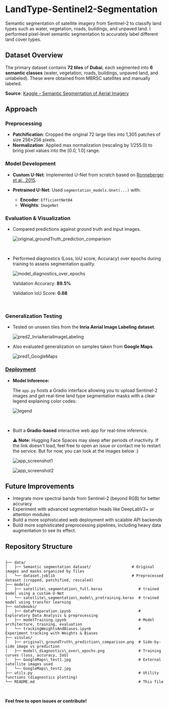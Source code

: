 # LandType-Sentinel2-Segmentation

Semantic segmentation of satellite imagery from Sentinel-2 to classify land types such as water, vegetation, roads, buildings, and unpaved land. I performed pixel-level semantic segmentation to accurately label different land cover types.

## Dataset Overview

The primary dataset contains **72 tiles** of **Dubai**, each segmented into **6 semantic classes** (water, vegetation, roads, buildings, unpaved land, and unlabeled). These were obtained from MBRSC satellites and manually labeled.

**Source**: [Kaggle – Semantic Segmentation of Aerial Imagery](https://www.kaggle.com/datasets/humansintheloop/semantic-segmentation-of-aerial-imagery)

## Approach

### Preprocessing

* **Patchification**: Cropped the original 72 large tiles into 1,305 patches of size 256×256 pixels.
* **Normalization**: Applied max normalization (rescaling by 1/255.0) to bring pixel values into the \[0.0, 1.0] range.

### Model Development

* **Custom U-Net**: Implemented U-Net from scratch based on [Ronneberger et al., 2015](https://arxiv.org/abs/1505.04597).
* **Pretrained U-Net**: Used `segmentation_models.Unet(...)` with:

  * **Encoder**: `EfficientNetB4`
  * **Weights**: `ImageNet`

### Evaluation & Visualization

* Compared predictions against ground truth and input images.

    ![original_groundTruth_prediction_comparison](https://github.com/MohamedMostafa259/LandTypeClassification-Sentinel2/blob/main/visulas/original_groundTruth_prediction_comparison.png?raw=true)

<br>

* Performed diagnostics (Loss, IoU score, Accuracy) over epochs during training to assess segmentation quality.

    ![model_diagnostics_over_epochs](https://github.com/MohamedMostafa259/LandTypeClassification-Sentinel2/blob/main/visulas/model_diagnostics_over_epochs.png?raw=true)

    Validation Accuracy: **89.5%**

    Validation IoU Score: **0.68**

<br>

### Generalization Testing

* Tested on unseen tiles from the **Inria Aerial Image Labeling dataset**.

    ![pred2_InriaAerialImageLabeling](https://github.com/MohamedMostafa259/LandTypeClassification-Sentinel2/blob/main/visulas/test/pred2_InriaAerialImageLabeling.png?raw=true)


* Also evaluated generalization on samples taken from **Google Maps**.

    ![pred1_GoogleMaps](https://github.com/MohamedMostafa259/LandTypeClassification-Sentinel2/blob/main/visulas/test/pred1_GoogleMaps.png?raw=true)


### [Deployment](https://huggingface.co/spaces/mohamedmostafa259/Satellite-Segmentation-Prediction)

- **Model Inference:**

    The `app.py` hosts a Gradio interface allowing you to upload Sentinel-2 images and get real-time land type segmentation masks with a clear legend explaining color codes:

    ![legend](https://github.com/MohamedMostafa259/LandTypeClassification-Sentinel2/blob/main/visulas/legend.png?raw=true)

<br>

- Built a **Gradio-based** interactive web app for real-time inference.

    ⚠️ **Note:** Hugging Face Spaces may sleep after periods of inactivity. If the link doesn't load, feel free to open an issue or contact me to restart the service. But for now, you can look at the images below :)

    ![app_screenshot1](https://github.com/MohamedMostafa259/LandTypeClassification-Sentinel2/blob/main/visulas/app_screenshot1.png?raw=true)

    ![app_screenshot2](https://github.com/MohamedMostafa259/LandTypeClassification-Sentinel2/blob/main/visulas/app_screenshot2.png?raw=true)


## Future Improvements

* Integrate more spectral bands from Sentinel-2 (beyond RGB) for better accuracy
* Experiment with advanced segmentation heads like DeepLabV3+ or attention modules
* Build a more sophisticated web deployment with scalable API backends
* Build more sophisticated preprocessing pipelines, including heavy data augmentation to see its effect.

## Repository Structure

```

├── data/
│   ├── Semantic segmentation dataset/                  # Original images and masks organized by Tiles
│   └── dataset.joblib                                  # Preprocessed dataset (cropped, patchified, rescaled)
├── models/
│   ├── satellite\_segmentation\_full.keras                # trained model using a custom U-Net
│   └── satellite\_segmentation\_model\_pretraining.keras  # trained model using transfer learning
├── notebooks/
│   ├── dataPreparation.ipynb                              # Exploratory Data Analysis & preprocessing
│   ├── modelTraining.ipynb                                # Model architecture, training, evaluation
│   └── trackingWeightsAndBiases.ipynb                     # Experiment tracking with Weights & Biases
├── visulas/
│   ├── original\_groundTruth\_prediction\_comparison.png  # Side-by-side image vs prediction
│   ├── model\_diagnostics\_over\_epochs.png               # Training curves (loss, accuracy, IoU)
│   ├── GoogleMaps\_test1.jpg                              # External satellite images used
│   └── GoogleMaps\_test2.jpg
├── utils.py                                               # Utility functions (diagnostics plotting)
└── README.md                                              # This file

````

<br>

**Feel free to open issues or contribute!**